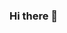 ### Hi there 👋

<!--
**ArtRiv/ArtRiv** is a ✨ _special_ ✨ repository because its `README.md` (this file) appears on your GitHub profile.

Here are some ideas to get you started:

- 🔭 I’m currently working on a personal webapp project for a store
- 🌱 I’m currently learning frontend techs such as React, Tailwind and Next.js
- 🤔 If you’re interested in collaborating or learning alongside me on my project, don’t hesitate to reach me out on Discord .artart

-->
